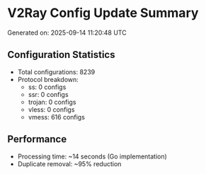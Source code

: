# V2Ray Config Update Summary
Generated on: 2025-09-14 11:20:48 UTC

## Configuration Statistics
- Total configurations: 8239
- Protocol breakdown:
  - ss: 0 configs
  - ssr: 0 configs
  - trojan: 0 configs
  - vless: 0 configs
  - vmess: 616 configs

## Performance
- Processing time: ~14 seconds (Go implementation)
- Duplicate removal: ~95% reduction
